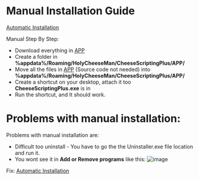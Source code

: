 # Manual Installation Guide

[Automatic Installation](https://github.com/HolyCheeseMan/CheeseScriptingPLUS/blob/Main/Installer.bat)

Manual Step By Step:

- Download everything in [APP](https://github.com/HolyCheeseMan/CheeseScriptingPLUS/tree/Main/APP)
- Create a folder in **%appdata%/Roaming/HolyCheeseMan/CheeseScriptingPlus/APP/**
- Move all the files in [APP](https://github.com/HolyCheeseMan/CheeseScriptingPLUS/tree/Main/APP) (Source code not needed) into **%appdata%/Roaming/HolyCheeseMan/CheeseScriptingPlus/APP/**
- Create a shortcut on your desktop, attach it too **CheeseScriptingPlus.exe** is in
- Run the shortcut, and It should work.

# Problems with manual installation:

Problems with manual installation are:

- Difficult too uninstall - You have to go the the Uninstaller.exe file location and run it.
- You wont see it in **Add or Remove programs** like this:
![image](https://cdn.discordapp.com/attachments/1279008615574798418/1286468954377687150/image.png?ex=66ee0514&is=66ecb394&hm=fa0329b9c294061f8558974b8cbda924544020f7e1584c2f237253037b76c2bf&)

Fix: [Automatic Installation](https://github.com/HolyCheeseMan/CheeseScriptingPLUS/blob/Main/Installer.bat)

